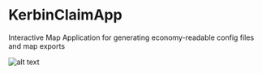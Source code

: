 # KerbinClaimApp
Interactive Map Application for generating economy-readable config files and map exports

![alt text]([http://url/to/img.png](https://media.discordapp.net/attachments/850130638668693534/1142288485500334141/image.png?ex=65333b8d&is=6520c68d&hm=5f7c0ab6b20e561fe6aaf551f9dee8d4179d708c8ab345da55160452f42e910e&=)https://media.discordapp.net/attachments/850130638668693534/1142288485500334141/image.png?ex=65333b8d&is=6520c68d&hm=5f7c0ab6b20e561fe6aaf551f9dee8d4179d708c8ab345da55160452f42e910e&=)
